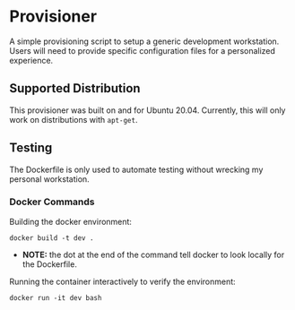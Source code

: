 # Provisioner
A simple provisioning script to setup a generic development workstation.
Users will need to provide specific configuration files for a personalized experience.

## Supported Distribution
This provisioner was built on and for Ubuntu 20.04. Currently, this will only work on distributions with `apt-get`.

## Testing
The Dockerfile is only used to automate testing without wrecking my personal workstation.

### Docker Commands
Building the docker environment:
```
docker build -t dev .
```
- **NOTE:** the dot at the end of the command tell docker to look locally for the Dockerfile.

Running the container interactively to verify the environment:
```
docker run -it dev bash
```
